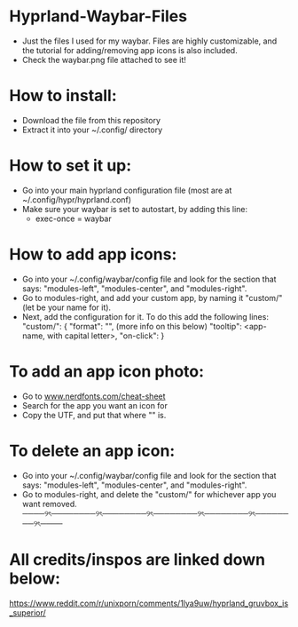 # Hyprland-Waybar-Files
* Just the files I used for my waybar. 
Files are highly customizable, and the tutorial for adding/removing app icons is also included. 
* Check the waybar.png file attached to see it!


# How to install:
  * Download the file from this repository
  * Extract it into your ~/.config/ directory

# How to set it up:
  * Go into your main hyprland configuration file (most are at ~/.config/hypr/hyprland.conf)
  * Make sure your waybar is set to autostart, by adding this line:
      * exec-once = waybar

# How to add app icons:
  * Go into your ~/.config/waybar/config file and look for the section that says: "modules-left", "modules-center", and "modules-right".
  * Go to modules-right, and add your custom app, by naming it "custom/<app>" (let <app> be your name for it).
  * Next, add the configuration for it. To do this add the following lines:
    "custom/<app>": {
      "format": "<icon>",      (more info on this below)
      "tooltip": <app-name, with capital letter>,
      "on-click": <app-name>
      }
# To add an app icon photo:
  * Go to www.nerdfonts.com/cheat-sheet
  * Search for the app you want an icon for
  * Copy the UTF, and put that where "<icon>" is.

# To delete an app icon:
  * Go into your ~/.config/waybar/config file and look for the section that says: "modules-left", "modules-center", and "modules-right".
  * Go to modules-right, and delete the "custom/<app>" for whichever app you want removed.
────୨ৎ────────୨ৎ────────୨ৎ────────୨ৎ────────୨ৎ────────୨ৎ────

# All credits/inspos are linked down below:

https://www.reddit.com/r/unixporn/comments/1lya9uw/hyprland_gruvbox_is_superior/
